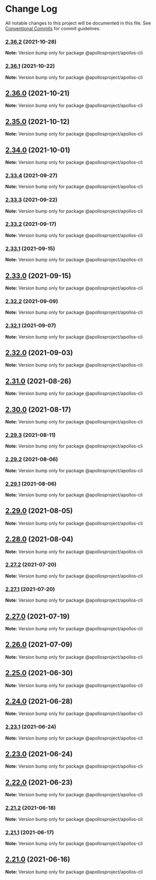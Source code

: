 # Change Log

All notable changes to this project will be documented in this file.
See [Conventional Commits](https://conventionalcommits.org) for commit guidelines.

### [2.36.2](https://github.com/ApollosProject/apollos-apps/compare/v2.36.1...v2.36.2) (2021-10-28)

**Note:** Version bump only for package @apollosproject/apollos-cli





### [2.36.1](https://github.com/ApollosProject/apollos-apps/compare/v2.36.0...v2.36.1) (2021-10-22)

**Note:** Version bump only for package @apollosproject/apollos-cli





## [2.36.0](https://github.com/ApollosProject/apollos-apps/compare/v2.35.0...v2.36.0) (2021-10-21)

**Note:** Version bump only for package @apollosproject/apollos-cli





## [2.35.0](https://github.com/ApollosProject/apollos-apps/compare/v2.34.0...v2.35.0) (2021-10-12)

**Note:** Version bump only for package @apollosproject/apollos-cli





## [2.34.0](https://github.com/ApollosProject/apollos-apps/compare/v2.33.4...v2.34.0) (2021-10-01)

**Note:** Version bump only for package @apollosproject/apollos-cli





### [2.33.4](https://github.com/ApollosProject/apollos-apps/compare/v2.33.3...v2.33.4) (2021-09-27)

**Note:** Version bump only for package @apollosproject/apollos-cli





### [2.33.3](https://github.com/ApollosProject/apollos-apps/compare/v2.33.2...v2.33.3) (2021-09-22)

**Note:** Version bump only for package @apollosproject/apollos-cli





### [2.33.2](https://github.com/ApollosProject/apollos-apps/compare/v2.33.1...v2.33.2) (2021-09-17)

**Note:** Version bump only for package @apollosproject/apollos-cli





### [2.33.1](https://github.com/ApollosProject/apollos-apps/compare/v2.33.0...v2.33.1) (2021-09-15)

**Note:** Version bump only for package @apollosproject/apollos-cli





## [2.33.0](https://github.com/ApollosProject/apollos-apps/compare/v2.32.2...v2.33.0) (2021-09-15)

**Note:** Version bump only for package @apollosproject/apollos-cli





### [2.32.2](https://github.com/ApollosProject/apollos-apps/compare/v2.32.1...v2.32.2) (2021-09-09)

**Note:** Version bump only for package @apollosproject/apollos-cli





### [2.32.1](https://github.com/ApollosProject/apollos-apps/compare/v2.32.0...v2.32.1) (2021-09-07)

**Note:** Version bump only for package @apollosproject/apollos-cli





## [2.32.0](https://github.com/ApollosProject/apollos-apps/compare/v2.31.0...v2.32.0) (2021-09-03)

**Note:** Version bump only for package @apollosproject/apollos-cli





## [2.31.0](https://github.com/ApollosProject/apollos-apps/compare/v2.30.0...v2.31.0) (2021-08-26)

**Note:** Version bump only for package @apollosproject/apollos-cli





## [2.30.0](https://github.com/ApollosProject/apollos-apps/compare/v2.29.3...v2.30.0) (2021-08-17)

**Note:** Version bump only for package @apollosproject/apollos-cli





### [2.29.3](https://github.com/ApollosProject/apollos-apps/compare/v2.29.2...v2.29.3) (2021-08-11)

**Note:** Version bump only for package @apollosproject/apollos-cli





### [2.29.2](https://github.com/ApollosProject/apollos-apps/compare/v2.29.1...v2.29.2) (2021-08-06)

**Note:** Version bump only for package @apollosproject/apollos-cli





### [2.29.1](https://github.com/ApollosProject/apollos-apps/compare/v2.29.0...v2.29.1) (2021-08-06)

**Note:** Version bump only for package @apollosproject/apollos-cli





## [2.29.0](https://github.com/ApollosProject/apollos-apps/compare/v2.28.0...v2.29.0) (2021-08-05)

**Note:** Version bump only for package @apollosproject/apollos-cli





## [2.28.0](https://github.com/ApollosProject/apollos-apps/compare/v2.27.2...v2.28.0) (2021-08-04)

**Note:** Version bump only for package @apollosproject/apollos-cli





### [2.27.2](https://github.com/ApollosProject/apollos-apps/compare/v2.27.1...v2.27.2) (2021-07-20)

**Note:** Version bump only for package @apollosproject/apollos-cli





### [2.27.1](https://github.com/ApollosProject/apollos-apps/compare/v2.27.0...v2.27.1) (2021-07-20)

**Note:** Version bump only for package @apollosproject/apollos-cli





## [2.27.0](https://github.com/ApollosProject/apollos-apps/compare/v2.26.0...v2.27.0) (2021-07-19)

**Note:** Version bump only for package @apollosproject/apollos-cli





## [2.26.0](https://github.com/ApollosProject/apollos-apps/compare/v2.25.0...v2.26.0) (2021-07-09)

**Note:** Version bump only for package @apollosproject/apollos-cli





## [2.25.0](https://github.com/ApollosProject/apollos-apps/compare/v2.24.0...v2.25.0) (2021-06-30)

**Note:** Version bump only for package @apollosproject/apollos-cli





## [2.24.0](https://github.com/ApollosProject/apollos-apps/compare/v2.23.1...v2.24.0) (2021-06-28)

**Note:** Version bump only for package @apollosproject/apollos-cli





### [2.23.1](https://github.com/ApollosProject/apollos-apps/compare/v2.23.0...v2.23.1) (2021-06-24)

**Note:** Version bump only for package @apollosproject/apollos-cli





## [2.23.0](https://github.com/ApollosProject/apollos-apps/compare/v2.22.0...v2.23.0) (2021-06-24)

**Note:** Version bump only for package @apollosproject/apollos-cli





## [2.22.0](https://github.com/ApollosProject/apollos-apps/compare/v2.21.2...v2.22.0) (2021-06-23)

**Note:** Version bump only for package @apollosproject/apollos-cli





### [2.21.2](https://github.com/ApollosProject/apollos-apps/compare/v2.21.1...v2.21.2) (2021-06-18)

**Note:** Version bump only for package @apollosproject/apollos-cli





### [2.21.1](https://github.com/ApollosProject/apollos-apps/compare/v2.21.0...v2.21.1) (2021-06-17)

**Note:** Version bump only for package @apollosproject/apollos-cli





## [2.21.0](https://github.com/ApollosProject/apollos-apps/compare/v2.20.0...v2.21.0) (2021-06-16)

**Note:** Version bump only for package @apollosproject/apollos-cli
